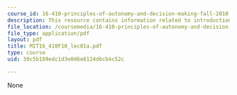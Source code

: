 ```yaml
---
course_id: 16-410-principles-of-autonomy-and-decision-making-fall-2010
description: This resource contains information related to introduction.
file_location: /coursemedia/16-410-principles-of-autonomy-and-decision-making-fall-2010/39c5b189edc1d3e0d6e8124d6cb4c52c_MIT16_410F10_lec01a.pdf
file_type: application/pdf
layout: pdf
title: MIT16_410F10_lec01a.pdf
type: course
uid: 39c5b189edc1d3e0d6e8124d6cb4c52c

---
```

None